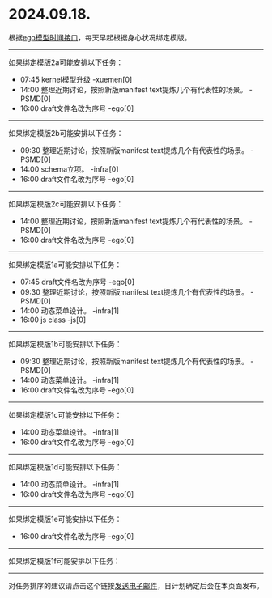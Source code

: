 # 2024.09.18.

根据[ego模型时间接口](https://gitee.com/hyg/blog/blob/master/timeflow.md)，每天早起根据身心状况绑定模版。

---
如果绑定模版2a可能安排以下任务：

- 07:45	kernel模型升级 -xuemen[0]
- 14:00	整理近期讨论，按照新版manifest text提炼几个有代表性的场景。 -PSMD[0]
- 16:00	draft文件名改为序号 -ego[0]

---
如果绑定模版2b可能安排以下任务：

- 09:30	整理近期讨论，按照新版manifest text提炼几个有代表性的场景。 -PSMD[0]
- 14:00	schema立项。 -infra[0]
- 16:00	draft文件名改为序号 -ego[0]

---
如果绑定模版2c可能安排以下任务：

- 14:00	整理近期讨论，按照新版manifest text提炼几个有代表性的场景。 -PSMD[0]
- 16:00	draft文件名改为序号 -ego[0]

---
如果绑定模版1a可能安排以下任务：

- 07:45	draft文件名改为序号 -ego[0]
- 09:30	整理近期讨论，按照新版manifest text提炼几个有代表性的场景。 -PSMD[0]
- 14:00	动态菜单设计。 -infra[1]
- 16:00	js class -js[0]

---
如果绑定模版1b可能安排以下任务：

- 09:30	整理近期讨论，按照新版manifest text提炼几个有代表性的场景。 -PSMD[0]
- 14:00	动态菜单设计。 -infra[1]
- 16:00	draft文件名改为序号 -ego[0]

---
如果绑定模版1c可能安排以下任务：

- 14:00	动态菜单设计。 -infra[1]
- 16:00	draft文件名改为序号 -ego[0]

---
如果绑定模版1d可能安排以下任务：

- 14:00	动态菜单设计。 -infra[1]
- 16:00	draft文件名改为序号 -ego[0]

---
如果绑定模版1e可能安排以下任务：

- 16:00	draft文件名改为序号 -ego[0]

---
如果绑定模版1f可能安排以下任务：


---
对任务排序的建议请点击这个链接<a href="mailto:huangyg@mars22.com?subject=关于2024.09.18.任务排序的建议&body=date: 2024.09.18.%0D%0Afile: ../../blog/release/time/d.20240918.md%0D%0A---请勿修改邮件主题及以上内容---%0D%0A">发送电子邮件</a>，日计划确定后会在本页面发布。
